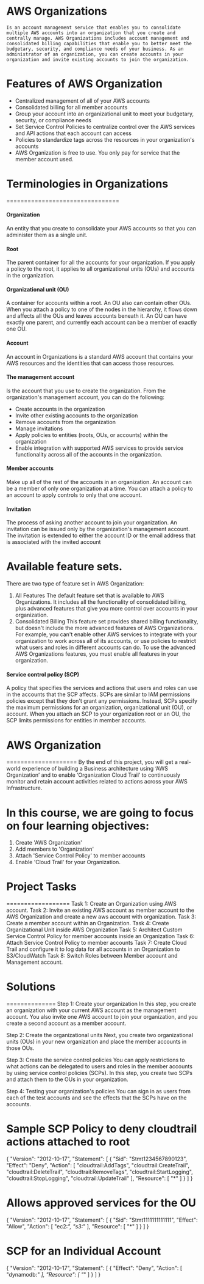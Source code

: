 
# AWS Organizations 
    Is an account management service that enables you to consolidate multiple AWS accounts into an organization that you create and centrally manage. AWS Organizations includes account management and consolidated billing capabilities that enable you to better meet the budgetary, security, and compliance needs of your business. As an administrator of an organization, you can create accounts in your organization and invite existing accounts to join the organization.

# Features of AWS Organization
- Centralized management of all of your AWS accounts
- Consolidated billing for all member accounts
- Group your account into an organizational unit to meet your budgetary, security, or compliance needs
- Set Service Control Policies to centralize control over the AWS services and API actions that each account can access
- Policies to standardize tags across the resources in your organization's accounts
- AWS Organization is free to use. You only pay for service that the member account used.

# Terminologies in Organizations
================================
#### Organization
An entity that you create to consolidate your AWS accounts so that you can administer them as a single unit.
#### Root
The parent container for all the accounts for your organization. If you apply a policy to the root, it applies to all organizational units (OUs) and accounts in the organization.
#### Organizational unit (OU)
A container for accounts within a root. An OU also can contain other OUs. When you attach a policy to one of the nodes in the hierarchy, it flows down and affects all the OUs and leaves accounts beneath it. An OU can have exactly one parent, and currently each account can be a member of exactly one OU.
#### Account
An account in Organizations is a standard AWS account that contains your AWS resources and the identities that can access those resources.

#### The management account
Is the account that you use to create the organization. From the organization's management account, you can do the following:

- Create accounts in the organization
- Invite other existing accounts to the organization
- Remove accounts from the organization
- Manage invitations
- Apply policies to entities (roots, OUs, or accounts) within the organization
- Enable integration with supported AWS services to provide service functionality across all of the accounts in the organization.
#### Member accounts 
Make up all of the rest of the accounts in an organization. An account can be a member of only one organization at a time. You can attach a policy to an account to apply controls to only that one account.

#### Invitation
The process of asking another account to join your organization. An invitation can be issued only by the organization's management account.  The invitation is extended to either the account ID or the email address that is associated with the invited account

# Available feature sets. 
There are two type of feature set in AWS Organization:
1. All Features
    The default feature set that is available to AWS Organizations. It includes all the functionality of consolidated billing, plus advanced features that give you more control over accounts in your organization.
2. Consolidated Billing
This feature set provides shared billing functionality, but doesn't include the more advanced features of AWS Organizations. For example, you can't enable other AWS services to integrate with your organization to work across all of its accounts, or use policies to restrict what users and roles in different accounts can do. To use the advanced AWS Organizations features, you must enable all features in your organization.

####  Service control policy (SCP)
A policy that specifies the services and actions that users and roles can use in the accounts that the SCP affects. SCPs are similar to IAM permissions policies except that they don't grant any permissions.  Instead, SCPs specify the maximum permissions for an organization, organizational unit (OU), or account. When you attach an SCP to your organization root or an OU, the SCP limits permissions for entities in member accounts.


# AWS Organization
====================
By the end of this project, you will get a real-world experience of building a Business architecture using ‘AWS Organization’ and to enable ‘Organization Cloud Trail’ to continuously monitor and retain account activities related to actions across your AWS Infrastructure.

# In this course, we are going to focus on four learning objectives:
1. Create 'AWS Organization'
2. Add members to 'Organization'
3. Attach 'Service Control Policy'  to member accounts
4. Enable 'Cloud Trail' for your Organization.

# Project Tasks
==================
Task 1: Create an Organization using AWS account.
Task 2: Invite an existing AWS account as member account to the AWS Organization and create a new aws account with organization.
Task 3: Create a member account within an Organization.
Task 4: Create Organizational Unit inside AWS Organization
Task 5: Architect Custom Service Control Policy for member accounts inside an Organization
Task 6: Attach Service Control Policy to member accounts
Task 7: Create Cloud Trail and configure it to log data for all accounts in an Organization to S3/CloudWatch 
Task 8: Switch Roles between Member account and Management account.

# Solutions
==============
Step 1: Create your organization
In this step, you create an organization with your current AWS account as the management account. You also invite one AWS account to join your organization, and you create a second account as a member account.

Step 2: Create the organizational units
Next, you create two organizational units (OUs) in your new organization and place the member accounts in those OUs.

Step 3: Create the service control policies
You can apply restrictions to what actions can be delegated to users and roles in the member accounts by using service control policies (SCPs). In this step, you create two SCPs and attach them to the OUs in your organization.

Step 4: Testing your organization's policies
You can sign in as users from each of the test accounts and see the effects that the SCPs have on the accounts.


# Sample SCP Policy to deny cloudtrail actions attached to root
{
    "Version": "2012-10-17",
    "Statement": [
        {
            "Sid": "Stmt1234567890123",
            "Effect": "Deny",
            "Action": [
                "cloudtrail:AddTags",
                "cloudtrail:CreateTrail",
                "cloudtrail:DeleteTrail",
                "cloudtrail:RemoveTags",
                "cloudtrail:StartLogging",
                "cloudtrail:StopLogging",
                "cloudtrail:UpdateTrail"
            ],
            "Resource": [
                "*"
            ]
        }
    ]
}

# Allows approved services for the OU
{
    "Version": "2012-10-17",
    "Statement": [
        {
            "Sid": "Stmt1111111111111",
            "Effect": "Allow",
            "Action": [ 
                "ec2:*",
                "s3:*"
                    ],
            "Resource": [ "*" ]
        }
    ]
}

# SCP for an Individual Account
{
  "Version": "2012-10-17",
  "Statement": [
    {
      "Effect": "Deny",
      "Action": [ "dynamodb:*" ],
      "Resource": [ "*" ]
    }
  ]
}